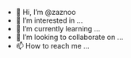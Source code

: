 - 👋 Hi, I’m @zaznoo
- 👀 I’m interested in ...
- 🌱 I’m currently learning ...
- 💞️ I’m looking to collaborate on ...
- 📫 How to reach me ...

<!---
zaznoo/zaznoo is a ✨ special ✨ repository because its `README.md` (this file) appears on your GitHub profile.
You can click the Preview link to take a look at your changes.
--->
